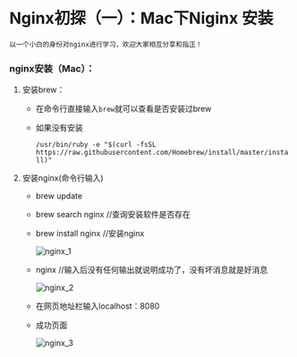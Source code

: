# Nginx初探（一）：Mac下Niginx 安装

```
以一个小白的身份对nginx进行学习，欢迎大家相互分享和指正！
```

### nginx安装（Mac）：

1. 安装brew：

    - 在命令行直接输入`brew`就可以查看是否安装过brew

   - 如果没有安装

     `/usr/bin/ruby -e "$(curl -fsSL https://raw.githubusercontent.com/Homebrew/install/master/install)"`

2. 安装nginx(命令行输入)

   - brew update    

   - brew search nginx    //查询安装软件是否存在

   - brew install nginx    //安装nginx

     ![nginx_1](/Users/ssc/Project/git_rep/basic-note/daily-note/images/nginx_1.png)

   - nginx    //输入后没有任何输出就说明成功了，没有坏消息就是好消息

     ![nginx_2](/Users/ssc/Project/git_rep/basic-note/daily-note/images/nginx_2.png)

   - 在网页地址栏输入localhost：8080

   - 成功页面

     ![nginx_3](/Users/ssc/Project/git_rep/basic-note/daily-note/images/nginx_3.png)